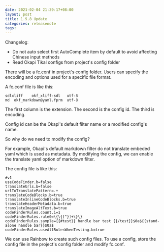 ```yaml
---
date: 2021-02-04 21:39:17+08:00
layout: post
title: 1.9.8 Update
categories: releasenote
tags: 
---
```


Changelog:

* Do not auto select first AutoComplete item by default to avoid affecting Chinese input methods 
* Read Okapi Tikal configs from project's config folder 

There will be a fc.conf in project's config folder. Users can specify the encoding and options used for a specific file format.

A fc.conf file is like this:

```
sdlxliff	okf_xliff-sdl	utf-8
md	okf_markdown@yaml.fprm	utf-8
```

The first column is the extension. The second is the config id. The third is encoding.

Config id can be the Okapi's default filter name or a modified config's name. 

So why do we need to modify the config?

For example, Okapi's default markdown filter do not translate embeded yaml which is used as metadata. By modifying the config, we can enable the translate yaml option of markdown filter.

The config file is like this:

```
#v1
useCodeFinder.b=false
translateUrls.b=false
urlToTranslatePattern=.+
translateCodeBlocks.b=true
translateInlineCodeBlocks.b=true
translateHeaderMetadata.b=true
translateImageAltText.b=true
codeFinderRules.count.i=1
codeFinderRules.rule0=\{\{[^}]+\}\}
codeFinderRules.sample={{#test}} handle bar test {{/test}}$0a${{stand-alone handle bar}}$0a$
codeFinderRules.useAllRulesWhenTesting.b=true
```

We can use Rainbow to create such config files. To use a config, store the config file in the project's config folder and modify fc.conf. 




 

